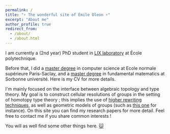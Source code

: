 ```yaml
---
permalink: /
title: "⚡ The wonderful site of Émile Oleon ⚡"
excerpt: "About me"
author_profile: true
redirect_from: 
  - /about/
  - /about.html
---
```



I am currently a (2nd year) PhD student in [LIX laboratory](https://www.lix.polytechnique.fr/) at École polytechnique. 

Before that, I did a [master degree](https://wikimpri.dptinfo.ens-cachan.fr/doku.php) in computer science at Ecole normale supérieure Paris-Saclay, and a [master degree](https://master-math-fonda.imj-prg.fr/) in fundamental matematics at Sorbonne université. Here is my CV for more details.

I'm mainly focused on the interface between algebraic topology and type theory. My goal is to construct cellular resolutions of groups in the setting of homotopy type theory ; this implies the use of [higher rewriting techniques](https://arxiv.org/abs/2312.00429), as well as geometric models of groups (such as [this one](https://analysis-situs.math.cnrs.fr/La-variete-hypercubique.html) for instance). On this site you can find my research papers for more detail. Feel free to contact me if you share common interests !

You will as well find some other things here. [🐱](files/cat.JPG)
